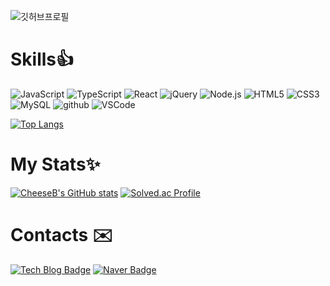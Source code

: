 ![깃허브프로필](https://user-images.githubusercontent.com/43297823/226826763-14a0afe5-f9ac-4f32-936e-0421cb27dab1.gif)

# Skills👍

![JavaScript](https://img.shields.io/badge/JavaScript-F7DF1E.svg?&style=for-the-badge&logo=JavaScript&logoColor=white)
![TypeScript](https://img.shields.io/badge/TypeScript-3178C6.svg?&style=for-the-badge&logo=TypeScript&logoColor=white)
![React](https://img.shields.io/badge/React-61DAFB.svg?&style=for-the-badge&logo=React&logoColor=white)
![jQuery](https://img.shields.io/badge/jQuery-0769AD.svg?&style=for-the-badge&logo=jQuery&logoColor=white)
![Node.js](https://img.shields.io/badge/Node.js-339933.svg?&style=for-the-badge&logo=Node.js&logoColor=white)
![HTML5](https://img.shields.io/badge/HTML5-E34F26.svg?&style=for-the-badge&logo=HTML5&logoColor=white)
![CSS3](https://img.shields.io/badge/CSS3-1572B6.svg?&style=for-the-badge&logo=CSS3&logoColor=white)
![MySQL](https://img.shields.io/badge/MySQL-4479A1.svg?&style=for-the-badge&logo=MySQL&logoColor=white)
![github](https://img.shields.io/badge/github-181717.svg?&style=for-the-badge&logo=github&logoColor=white)
![VSCode](https://img.shields.io/badge/VSCode-007ACC.svg?&style=for-the-badge&logo=VisualStudioCode&logoColor=white)

[![Top Langs](https://github-readme-stats.vercel.app/api/top-langs/?username=CheeseB&layout=compact)](https://github.com/CheeseB/)

# My Stats✨

[![CheeseB's GitHub stats](https://github-readme-stats.vercel.app/api?username=CheeseB&show_icons=true&theme=buefy)](https://github.com/CheeseB/)
[![Solved.ac Profile](http://mazassumnida.wtf/api/v2/generate_badge?boj=ckckck2489)](https://solved.ac/ckckck2489/)

# Contacts ✉️

[![Tech Blog Badge](https://img.shields.io/badge/GitHub%20Pages-222222?style=flat-square&logo=GitHub&logoColor=white&link=https://cheeseb.github.io/)](https://cheeseb.github.io/)
[![Naver Badge](https://img.shields.io/badge/Naver-03C75A?style=flat-square&logo=Naver&logoColor=white&link=mailto:2489ckckck@naver.com)](mailto:2489ckckck@naver.com)
